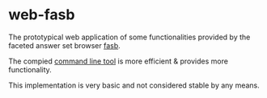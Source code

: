 # web-fasb

The prototypical web application of some functionalities provided by the
faceted answer set browser [fasb](https://github.com/drwadu/fasb).

The compied [command line tool](https://github.com/drwadu/fasb) is more efficient &
provides more functionality.

This implementation is very basic and not considered stable by any means.
